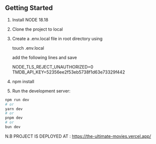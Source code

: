 
## Getting Started

1) Install NODE 18.18

2) Clone the project to local

3) Create a .env.local file in root directory using

    touch .env.local

    add the following lines and save

    NODE_TLS_REJECT_UNAUTHORIZED=0
    TMDB_API_KEY=52356ee2f53eb5738f1d63e73329f442


4) npm install 

5) Run the development server:

```bash
npm run dev
# or
yarn dev
# or
pnpm dev
# or
bun dev
```

N.B PROJECT IS DEPLOYED AT : https://the-ultimate-movies.vercel.app/